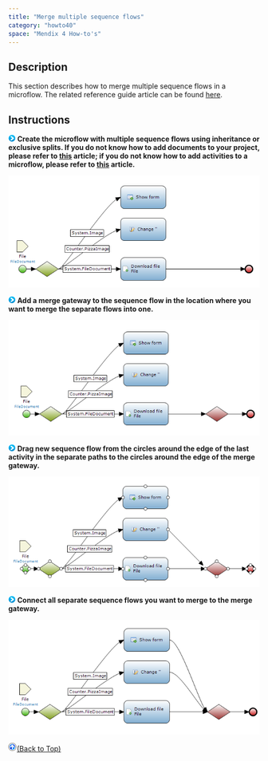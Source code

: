 ```yaml
---
title: "Merge multiple sequence flows"
category: "howto40"
space: "Mendix 4 How-to's"
---
```

## Description

This section describes how to merge multiple sequence flows in a microflow. The related reference guide article can be found [here](https://world.mendix.com/pages/releaseview.action?pageId=10420539).

## Instructions

![](attachments/819203/917932.png) **Create the microflow with multiple sequence flows using inheritance or exclusive splits. If you do not know how to add documents to your project, please refer to [this](https://world.mendix.com/display/howto25/Add+documents+to+a+module) article; if you do not know how to add activities to a microflow, please refer to [this](https://world.mendix.com/display/howto25/Add+an+activity+to+a+microflow) article.**

![](attachments/2621614/2752840.png)

![](attachments/819203/917932.png) **Add a merge gateway to the sequence flow in the location where you want to merge the separate flows into one.**

![](attachments/2621614/2752839.png)

![](attachments/819203/917932.png) **Drag new sequence flow from the circles around the edge of the last activity in the separate paths to the circles around the edge of the merge gateway.**

![](attachments/2621614/2752842.png)

![](attachments/819203/917932.png) **Connect all separate sequence flows you want to merge to the merge gateway.**

![](attachments/2621614/2752845.png)

[![](attachments/819203/917564.png)](merge-multiple-sequence-flows)[(Back to Top)](merge-multiple-sequence-flows)